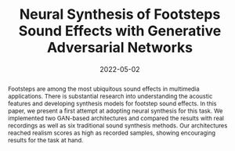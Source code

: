 ---
layout        : default-publication
title         : "Neural Synthesis of Footsteps Sound Effects with Generative Adversarial Networks"
collection    : publications
permalink     : /publications/2022-05-02-comunita2022hifiwavegan

abstract      : "Footsteps are among the most ubiquitous sound effects in multimedia applications. There is substantial research into understanding the acoustic features and developing synthesis models for footstep sound effects. In this paper, we present a first attempt at adopting neural synthesis for this task. We implemented two GAN-based architectures and compared the results with real recordings as well as six traditional sound synthesis methods. Our architectures reached realism scores as high as recorded samples, showing encouraging results for the task at hand."

date            : 2022-05-02
venue           : 'AES Convention - 152 (May 2022)'
paperurl        : '/files/comunita2022hifiwavegan-paper.pdf'
image           : '/files/comunita2021hifiwavegan-image.png'
imagewidth      : 80.0
poster          : '/files/comunita2022hifiwavegan-poster.pdf'
presentation    : '/files/comunita2022hifiwavegan-presentation.pptx'
code            : 'https://github.com/mcomunita/hifi-wavegan-footsteps'
codename        : 'https://github.com/mcomunita/hifi-wavegan-footsteps'
data            : 
dataname        : 
webpage         : 'https://mcomunita.github.io/hifi-wavegan-footsteps_page/'
webpagename     : 'https://mcomunita.github.io/hifi-wavegan-footsteps_page/'
categories      : 
citation        : 'Comunità, M., Phan, H., Reiss, J. D. <b>"Neural Synthesis of Footsteps Sound Effects with Generative Adversarial Networks"</b> - <i>Audio Engineering Society Convention 152. May, 2022</i>'
author_profile  : true
---